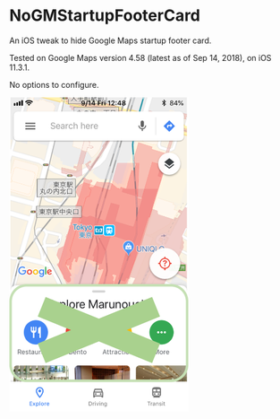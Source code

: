 # NoGMStartupFooterCard

An iOS tweak to hide Google Maps startup footer card. 

Tested on Google Maps version 4.58 (latest as of Sep 14, 2018), on iOS 11.3.1.

No options to configure.

<img src="https://github.com/b01s/NoGMStartupFooterCard/blob/master/NoGMStartupFooterCardScreenshot.png" width="320px">